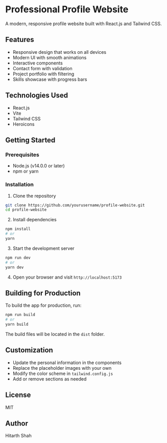 # Professional Profile Website

A modern, responsive profile website built with React.js and Tailwind CSS.

## Features

- Responsive design that works on all devices
- Modern UI with smooth animations
- Interactive components
- Contact form with validation
- Project portfolio with filtering
- Skills showcase with progress bars

## Technologies Used

- React.js
- Vite
- Tailwind CSS
- Heroicons

## Getting Started

### Prerequisites

- Node.js (v14.0.0 or later)
- npm or yarn

### Installation

1. Clone the repository
```bash
git clone https://github.com/yourusername/profile-website.git
cd profile-website
```

2. Install dependencies
```bash
npm install
# or
yarn
```

3. Start the development server
```bash
npm run dev
# or
yarn dev
```

4. Open your browser and visit `http://localhost:5173`

## Building for Production

To build the app for production, run:

```bash
npm run build
# or
yarn build
```

The build files will be located in the `dist` folder.

## Customization

- Update the personal information in the components
- Replace the placeholder images with your own
- Modify the color scheme in `tailwind.config.js`
- Add or remove sections as needed

## License

MIT

## Author

Hitarth Shah
